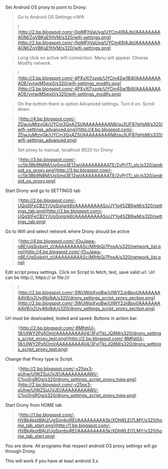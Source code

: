 Set Android OS proxy to point to Drony:

> Go to Android OS Settings->Wifi

> ![http://2.bp.blogspot.com/-0jqMFhVaUsg/UYCm49I4JbI/AAAAAAAAAOM/ZqVBKsEfHVM/s320/wifi-settings.png](http://2.bp.blogspot.com/-0jqMFhVaUsg/UYCm49I4JbI/AAAAAAAAAOM/ZqVBKsEfHVM/s320/wifi-settings.png)

> Long click on active wifi connection. Menu will appear. Choose Modify network.

> ![http://3.bp.blogspot.com/-4PXvXl7xzok/UYCm4Sw1B4I/AAAAAAAAAOE/vvtwjM5ejx0/s320/wifi-settings_modify.png](http://3.bp.blogspot.com/-4PXvXl7xzok/UYCm4Sw1B4I/AAAAAAAAAOE/vvtwjM5ejx0/s320/wifi-settings_modify.png)

> On the bottom there is option Advanced settings. Turn it on. Scroll down.

> ![http://4.bp.blogspot.com/-ZDwJuMtzyGk/UYCm3QxAZSI/AAAAAAAAAN8/qu3UF87qHsM/s320/wifi-settings_advanced.png](http://4.bp.blogspot.com/-ZDwJuMtzyGk/UYCm3QxAZSI/AAAAAAAAAN8/qu3UF87qHsM/s320/wifi-settings_advanced.png)

> Set proxy to manual, localhost 8020 for Drony

> ![http://3.bp.blogspot.com/-cc5b3Bb9N8M/UgSmq3E12wI/AAAAAAAAATE/2vPr1Tl_sIc/s320/android_os_proxy.png](http://3.bp.blogspot.com/-cc5b3Bb9N8M/UgSmq3E12wI/AAAAAAAAATE/2vPr1Tl_sIc/s320/android_os_proxy.png)


Start Drony and go to SETTINGS tab

> ![http://2.bp.blogspot.com/-UQqStFeCB2Y/UgSixlgrk6I/AAAAAAAAASo/JY1g45ZB6wM/s320/settings_tab.png](http://2.bp.blogspot.com/-UQqStFeCB2Y/UgSixlgrk6I/AAAAAAAAASo/JY1g45ZB6wM/s320/settings_tab.png)

Go to Wifi and select network where Drony should be active

> ![http://4.bp.blogspot.com/-IOuJawa-n8E/UgSivbxH_zI/AAAAAAAAASc/MlHbQi7PosA/s320/network_list.png](http://4.bp.blogspot.com/-IOuJawa-n8E/UgSivbxH_zI/AAAAAAAAASc/MlHbQi7PosA/s320/network_list.png)


Edit script proxy settings. Click on Script to fetch, test, save valid url. Url can be http://, https:// or file:///

> ![http://2.bp.blogspot.com/-3WUWqiXyoBw/UlWY2JnBpvI/AAAAAAAAAV8/x2Uy4IbiIbA/s320/drony_settings_script_proxy_section.png](http://2.bp.blogspot.com/-3WUWqiXyoBw/UlWY2JnBpvI/AAAAAAAAAV8/x2Uy4IbiIbA/s320/drony_settings_script_proxy_section.png)

Url must be dowloaded, tested and saved. Buttons in action bar.

> ![http://2.bp.blogspot.com/-8MfgtiUi-18/UlWY2Pq5OmI/AAAAAAAAAV4/3FvlTkLJQ9M/s320/drony_settings_script_proxy_test.png](http://2.bp.blogspot.com/-8MfgtiUi-18/UlWY2Pq5OmI/AAAAAAAAAV4/3FvlTkLJQ9M/s320/drony_settings_script_proxy_test.png)

Change that Proxy type is Script.

> ![http://2.bp.blogspot.com/-y25px3-qUhw/UlWZSuUVJEI/AAAAAAAAAWI/-C1vo5rgROg/s320/drony_settings_script_proxy_type.png](http://2.bp.blogspot.com/-y25px3-qUhw/UlWZSuUVJEI/AAAAAAAAAWI/-C1vo5rgROg/s320/drony_settings_script_proxy_type.png)

Start Drony from HOME tab

> ![http://1.bp.blogspot.com/-HVBkAkptBAU/UgSixnboREI/AAAAAAAAASk/XDhWLEt7LMY/s320/home_tab_start.png](http://1.bp.blogspot.com/-HVBkAkptBAU/UgSixnboREI/AAAAAAAAASk/XDhWLEt7LMY/s320/home_tab_start.png)

You are done. All programs that respect android OS proxy settings will go through Drony.

This will work if you have at least android 3.x